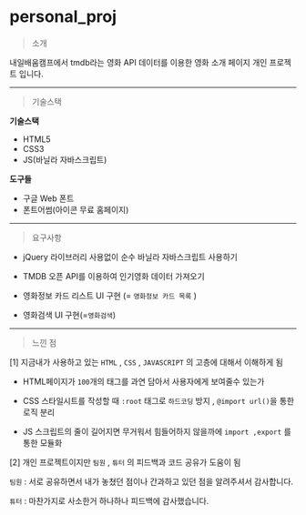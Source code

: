# personal_proj

> 소개

내일배움캠프에서 tmdb라는 영화 API 데이터를 이용한 
영화 소개 페이지 개인 프로젝트 입니다. 

---
> 기술스택

**기술스택**
 - HTML5 
 - CSS3
 - JS(바닐라 자바스크립트)
 
 
  **도구들**

  - 구글 Web 폰트<br>
  - 폰트어썸(아이콘 무료 홈페이지)
--- 

> 요구사항 

- jQuery 라이브러리 사용없이 순수 바닐라 자바스크립트 사용하기

- TMDB 오픈 API를 이용하여 인기영화 데이터 가져오기 

- 영화정보 카드 리스트 UI 구현 (= `영화정보 카드 목록` )

- 영화검색 UI 구현(=`영화검색`)

---

> 느낀 점

[1] 지금내가 사용하고 있는 `HTML` , `CSS` , `JAVASCRIPT` 의 고층에 대해서 이해하게 됨 

 - HTML페이지가  `100`개의 태그를 과연 담아서 사용자에게 보여줄수 있는가

 - CSS 스타일시트를 작성할 때 `:root` 태그로 `하드코딩`  방지 , `@import url()`을 통한 로직 분리 

 - JS 스크립트의 줄이 길어지면  무거워서 힘들어하지 않을까에 `import ,export` 를 통한 모듈화 


[2] 개인 프로젝트이지만 `팀원` , `튜터` 의 피드백과 코드 공유가 도움이 됨

  `팀원` : 서로 공유하면서 내가 놓쳤던 점이나 간과하고 있던 점을 알려주셔서 
           감사합니다. 

  `튜터` : 마찬가지로 사소한거 하나하나 피드백에 감사했습니다. 






 








